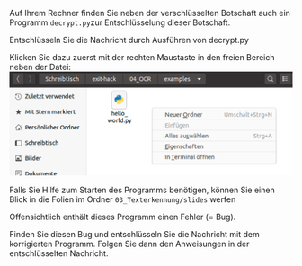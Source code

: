 Auf Ihrem Rechner finden Sie neben der verschlüsselten Botschaft auch ein Programm `decrypt.py`zur Entschlüsselung dieser Botschaft.

Entschlüsseln Sie die Nachricht durch Ausführen
von decrypt.py

Klicken Sie dazu zuerst mit der rechten Maustaste in den freien Bereich neben der Datei:
![terminal starten](../../img/start_terminal.png?raw=true)

Falls Sie Hilfe zum Starten des Programms benötigen, können Sie einen Blick in die Folien im Ordner `03_Texterkennung/slides` werfen

Offensichtlich enthält dieses Programm einen Fehler (= Bug).

Finden Sie diesen Bug und entschlüsseln Sie die Nachricht mit dem korrigierten
Programm. Folgen Sie dann den Anweisungen in der entschlüsselten Nachricht.
